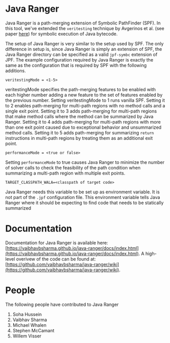 # Java Ranger
Java Ranger is a path-merging extension of Symbolic PathFinder (SPF). In this tool, we've extended the `veritesting` technique by Avgerinos et al. (see paper [here](https://users.ece.cmu.edu/~aavgerin/papers/veritesting-icse-2014.pdf)) for symbolic execution of Java bytecode. 

The setup of Java Ranger is very similar to the setup used by SPF. The only difference  in  setup  is,  since Java Ranger is  simply  an  extension  of  SPF,  the Java Ranger directory can be specified as a valid `jpf-symbc` extension of JPF. The example configuration required by Java Ranger is exactly the same as the configuration that is required by SPF with the following additions.

`veritestingMode = <1-5>`

veritestingMode specifies the path-merging features to be enabled with each higher number adding a new feature to the set of features enabled by the previous number. Setting veritestingMode to 1 runs vanilla SPF. Setting it to 2 enables path-merging for multi-path regions with no method calls and a single exit point. Setting it to 3 adds path-merging for multi-path regions that make method calls where the method can be summarized by Java Ranger. Setting it to 4 adds path-merging  for  multi-path  regions  with  more  than  one  exit  point  caused  due  to exceptional behavior and unsummarized method calls. Setting it to 5 adds path-merging for summarizing  `return` instructions in multi-path regions by treating them as an additional exit point.

`performanceMode = <true or false>`

Setting `performanceMode` to true causes Java Ranger to minimize the number of solver calls to check the feasibility of the path condition when summarizing a multi-path region with multiple exit points.

`TARGET_CLASSPATH_WALA=<classpath of target code>`

Java Ranger needs this variable to be set up as environment variable. It is not part of the `.jpf` configuration file. This environment variable tells Java Ranger where it should be expecting to find code that needs to be statically summarized

# Documentation
Documentation for Java Ranger is available here: [https://vaibhavbsharma.github.io/java-ranger/docs/index.html](https://vaibhavbsharma.github.io/java-ranger/docs/index.html). A high-level overivew of the code can be found at: [https://github.com/vaibhavbsharma/java-ranger/wiki](https://github.com/vaibhavbsharma/java-ranger/wiki).

# People
The following people have contributed to Java Ranger
1. Soha Hussein
2. Vaibhav Sharma
3. Michael Whalen
4. Stephen McCamant
5. Willem Visser
